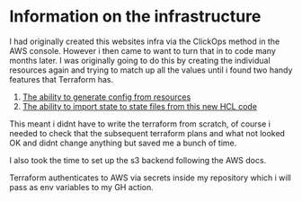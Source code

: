 # Information on the infrastructure

I had originally created this websites infra via the ClickOps method in the AWS console. However i then came to want to turn that in to code many months later. 
I was originally going to do this by creating the individual resources again and trying to match up all the values until i found two handy features that Terraform has.
1. [The ability to generate config from resources](https://developer.hashicorp.com/terraform/language/import#plan-and-apply-an-import)
2. [The ability to import state to state files from this new HCL code](https://developer.hashicorp.com/terraform/cli/import/usage)

This meant i didnt have to write the terraform from scratch, of course i needed to check that the subsequent terraform plans and what not looked OK and didnt change anything but saved me a bunch of time. 

I also took the time to set up the s3 backend following the AWS docs.

Terraform authenticates to AWS via secrets inside my repository which i will pass as env variables to my GH action.